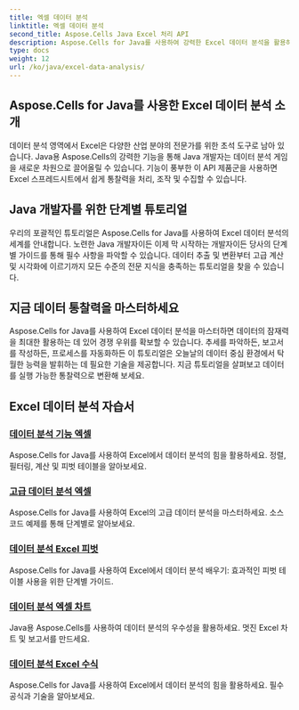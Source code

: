 ```yaml
---
title: 엑셀 데이터 분석
linktitle: 엑셀 데이터 분석
second_title: Aspose.Cells Java Excel 처리 API
description: Aspose.Cells for Java를 사용하여 강력한 Excel 데이터 분석을 활용하세요. Java 개발자를 위한 단계별 튜토리얼을 살펴보세요. 오늘 마스터 데이터 인사이트를 얻으세요.
type: docs
weight: 12
url: /ko/java/excel-data-analysis/
---
```


## Aspose.Cells for Java를 사용한 Excel 데이터 분석 소개

데이터 분석 영역에서 Excel은 다양한 산업 분야의 전문가를 위한 초석 도구로 남아 있습니다. Java용 Aspose.Cells의 강력한 기능을 통해 Java 개발자는 데이터 분석 게임을 새로운 차원으로 끌어올릴 수 있습니다. 기능이 풍부한 이 API 제품군을 사용하면 Excel 스프레드시트에서 쉽게 통찰력을 처리, 조작 및 수집할 수 있습니다.

## Java 개발자를 위한 단계별 튜토리얼

우리의 포괄적인 튜토리얼은 Aspose.Cells for Java를 사용하여 Excel 데이터 분석의 세계를 안내합니다. 노련한 Java 개발자이든 이제 막 시작하는 개발자이든 당사의 단계별 가이드를 통해 필수 사항을 파악할 수 있습니다. 데이터 추출 및 변환부터 고급 계산 및 시각화에 이르기까지 모든 수준의 전문 지식을 충족하는 튜토리얼을 찾을 수 있습니다.

## 지금 데이터 통찰력을 마스터하세요

Aspose.Cells for Java를 사용하여 Excel 데이터 분석을 마스터하면 데이터의 잠재력을 최대한 활용하는 데 있어 경쟁 우위를 확보할 수 있습니다. 추세를 파악하든, 보고서를 작성하든, 프로세스를 자동화하든 이 튜토리얼은 오늘날의 데이터 중심 환경에서 탁월한 능력을 발휘하는 데 필요한 기술을 제공합니다. 지금 튜토리얼을 살펴보고 데이터를 실행 가능한 통찰력으로 변환해 보세요.

## Excel 데이터 분석 자습서
### [데이터 분석 기능 엑셀](./data-analysis-functions-excel/)
Aspose.Cells for Java를 사용하여 Excel에서 데이터 분석의 힘을 활용하세요. 정렬, 필터링, 계산 및 피벗 테이블을 알아보세요.
### [고급 데이터 분석 엑셀](./advanced-data-analysis-excel/)
Aspose.Cells for Java를 사용하여 Excel의 고급 데이터 분석을 마스터하세요. 소스 코드 예제를 통해 단계별로 알아보세요.
### [데이터 분석 Excel 피벗](./data-analysis-excel-pivot/)
Aspose.Cells for Java를 사용하여 Excel에서 데이터 분석 배우기: 효과적인 피벗 테이블 사용을 위한 단계별 가이드.
### [데이터 분석 엑셀 차트](./data-analysis-excel-charts/)
Java용 Aspose.Cells를 사용하여 데이터 분석의 우수성을 활용하세요. 멋진 Excel 차트 및 보고서를 만드세요.
### [데이터 분석 Excel 수식](./data-analysis-excel-formulas/)
Aspose.Cells for Java를 사용하여 Excel에서 데이터 분석의 힘을 활용하세요. 필수 공식과 기술을 알아보세요.